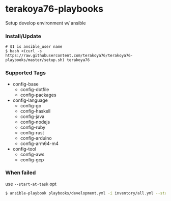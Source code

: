 # terakoya76-playbooks

Setup develop environment w/ ansible

### Install/Update

```shell
# $1 is ansible_user name
$ bash <(curl -s https://raw.githubusercontent.com/terakoya76/terakoya76-playbooks/master/setup.sh) terakoya76
```

### Supported Tags
* config-base
  * config-dotfile
  * config-packages
* config-language
  * config-go
  * config-haskell
  * config-java
  * config-nodejs
  * config-ruby
  * config-rust
  * config-arduino
  * config-arm64-m4
* config-tool
  * config-aws
  * config-gcp

### When failed
use `--start-at-task` opt
```bash
$ ansible-playbook playbooks/development.yml -i inventory/all.yml --start-at-task="ruby : Set prefix"
```
